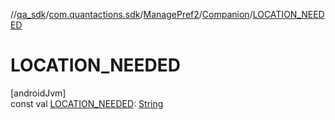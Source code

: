//[qa_sdk](../../../../index.md)/[com.quantactions.sdk](../../index.md)/[ManagePref2](../index.md)/[Companion](index.md)/[LOCATION_NEEDED](-l-o-c-a-t-i-o-n_-n-e-e-d-e-d.md)

# LOCATION_NEEDED

[androidJvm]\
const val [LOCATION_NEEDED](-l-o-c-a-t-i-o-n_-n-e-e-d-e-d.md): [String](https://kotlinlang.org/api/latest/jvm/stdlib/kotlin/-string/index.html)
